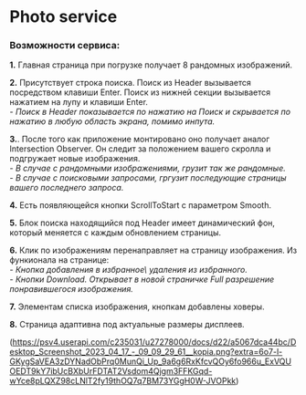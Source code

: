 # Photo service
  
### Возможности сервиса:
  
**1.** Главная страница при погрузке получает 8 рандомных изображений.

**2.** Присутствует строка поиска. Поиск из Header вызывается посредством клавиши Enter. Поиск из нижней секции вызывается нажатием на лупу и клавиши Enter.  
*- Поиск в Header показывается по нажатию на Поиск и скрывается по нажатию в любую область экрана, помимо инпута.*
  
**3.**. После того как приложение монтировано оно получает аналог Intersection Observer. Он следит за положением вашего скролла и подгружает новые изображения.  
*- В случае с рандомными изображениями, грузит так же рандомные.*  
*- В случае с поисковыми запросами, гргузит последующие страницы вашего последнего запроса.*  
  
**4.** Есть появляющейся кнопки ScrollToStart с параметром Smooth.  
  
**5.** Блок поиска находящийся под Header имеет динамический фон, который меняется с каждым обновлением страницы.  
  
**6.** Клик по изображениям перенаправляет на страницу изображения. Из функионала на странице:  
*- Кнопка добавления в избранное\ удаления из избранного.*  
*- Кнопки Download. Открывает в новой страничке Full разрешение понравившегося изображения.*  
  
**7.** Элементам списка изображения, кнопкам добавлены ховеры.  
  
**8.** Страница адаптивна под актуальные размеры дисплеев.  

(https://psv4.userapi.com/c235031/u27278000/docs/d22/a5067dca44bc/Desktop_Screenshot_2023_04_17_-_09_09_29_61__kopia.png?extra=6o7-l-GKygSaVEA3zDYNadObPrq0MunQi_Up_9a6g6RxKfcvQOy6fo966u_ExVQUOEDT9kY7ibUcBXbUrFDTAT2Vsdom4Qjgm3FFKGqd-wYce8pLQXZ98cLNlT2fy19thOQ7q7BM73YGgH0W-JVOPkk)